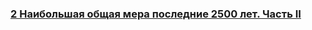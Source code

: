 ### [2 Наибольшая общая мера последние 2500 лет. Часть II](https://www.youtube.com/watch?v=zqETgaYxlt0)

